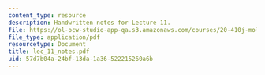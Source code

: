 ```yaml
---
content_type: resource
description: Handwritten notes for Lecture 11.
file: https://ol-ocw-studio-app-qa.s3.amazonaws.com/courses/20-410j-molecular-cellular-and-tissue-biomechanics-be-410j-spring-2003/57d7b04a24bf13da1a36522215260a6b_lec_11_notes.pdf
file_type: application/pdf
resourcetype: Document
title: lec_11_notes.pdf
uid: 57d7b04a-24bf-13da-1a36-522215260a6b
---
```

